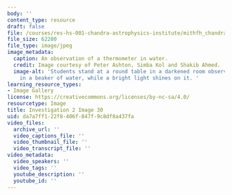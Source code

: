 ```yaml
---
body: ''
content_type: resource
draft: false
file: /courses/res-hs-001-chandra-astrophysics-institute/mithfh_chandra_inv2_thrmo2.jpg
file_size: 62200
file_type: image/jpeg
image_metadata:
  caption: An observation of a thermometer in water.
  credit: Image courtesy of Peter Ashton, Simba Kol and Shakib Ahmed.
  image-alt: 'Students stand at a round table in a darkened room observing a thermometer
    in a beaker of water, while a bright light shines on it. '
learning_resource_types:
- Image Gallery
license: https://creativecommons.org/licenses/by-nc-sa/4.0/
resourcetype: Image
title: Investigation 2 Image 30
uid: da7a7ff1-22f8-406f-847f-9c8df8a437fa
video_files:
  archive_url: ''
  video_captions_file: ''
  video_thumbnail_file: ''
  video_transcript_file: ''
video_metadata:
  video_speakers: ''
  video_tags: ''
  youtube_description: ''
  youtube_id: ''
---
```

